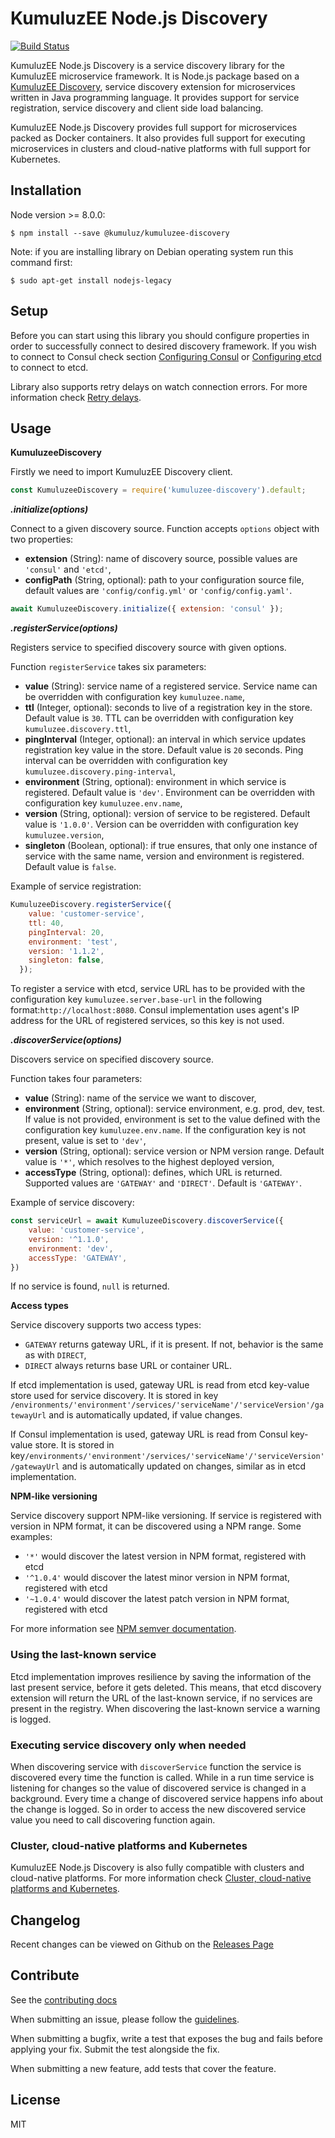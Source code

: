 # KumuluzEE Node.js Discovery
[![Build Status](https://travis-ci.org/kumuluz/kumuluzee-nodejs-discovery.svg?branch=master)](https://travis-ci.org/kumuluz/kumuluzee-nodejs-discovery)

KumuluzEE Node.js Discovery is a service discovery library for the KumuluzEE microservice framework.  It is Node.js package based on a [KumuluzEE Discovery](https://github.com/kumuluz/kumuluzee-discovery), service discovery extension for microservices written in Java programming language. It provides support for service registration, service discovery and client side load balancing.

KumuluzEE Node.js Discovery provides full support for microservices packed as Docker containers. It also provides full support for executing microservices in clusters and cloud-native platforms with full support for Kubernetes.

## Installation

Node version >= 8.0.0:

```
$ npm install --save @kumuluz/kumuluzee-discovery
```
Note: if you are installing library on Debian operating system run this command first:

```
$ sudo apt-get install nodejs-legacy
```



## Setup

Before you can start using this library you should configure properties in order to successfully connect to desired discovery framework. If you wish to connect to Consul check section [Configuring Consul](https://github.com/kumuluz/kumuluzee-discovery#configuring-consul) or [Configuring etcd](https://github.com/kumuluz/kumuluzee-discovery#configuring-etcd) to connect to etcd.

Library also supports retry delays on watch connection errors. For more information check [Retry delays](https://github.com/kumuluz/kumuluzee-discovery#retry-delays).

## Usage

**KumuluzeeDiscovery**

Firstly we need to import KumuluzEE Discovery client.

```javascript
const KumuluzeeDiscovery = require('kumuluzee-discovery').default;
```
***.initialize(options)***

Connect to a given discovery source. Function accepts `options` object with two properties:

* **extension** (String): name of discovery source, possible values are `'consul'` and `'etcd'`,
* **configPath** (String, optional): path to your configuration source file, default values are `'config/config.yml'` or `'config/config.yaml'`.


```javascript
await KumuluzeeDiscovery.initialize({ extension: 'consul' });
```

***.registerService(options)***

Registers service to specified discovery source with given options.

Function `registerService` takes six parameters:
* **value** (String): service name of a registered service. Service name can be overridden with configuration key  `kumuluzee.name`,
* **ttl** (Integer, optional): seconds to live of a registration key in the store. Default value is `30`. TTL can be overridden with configuration key `kumuluzee.discovery.ttl`,
* **pingInterval** (Integer, optional): an interval in which service updates registration key value in the store. Default value is `20` seconds. Ping interval can be overridden with configuration key  `kumuluzee.discovery.ping-interval`,
* **environment** (String, optional): environment in which service is registered. Default value is `'dev'`. Environment can be overridden with configuration key  `kumuluzee.env.name`,
* **version** (String, optional): version of service to be registered. Default value is `'1.0.0'`. Version can be overridden with configuration key  `kumuluzee.version`,
* **singleton** (Boolean, optional): if true ensures, that only one instance of service with the same name, version and environment is registered. Default value is `false`.

Example of service registration:
```javascript
KumuluzeeDiscovery.registerService({
    value: 'customer-service',
    ttl: 40,
    pingInterval: 20,
    environment: 'test',
    version: '1.1.2',
    singleton: false,
  });
```
To register a service with etcd, service URL has to be provided with the configuration key `kumuluzee.server.base-url` in the following format:`http://localhost:8080`. Consul implementation uses agent's IP address for the URL of registered services, so this key is not used.

***.discoverService(options)***

Discovers service on specified discovery source.

Function takes four parameters:

* **value** (String): name of the service we want to discover,
* **environment** (String, optional): service environment, e.g. prod, dev, test. If value is not provided, environment is set to the value defined with the configuration key  `kumuluzee.env.name`. If the configuration key is not present, value is set to  `'dev'`,
* **version** (String, optional): service version or NPM version range. Default value is `'*'`, which resolves to the highest deployed version,
* **accessType** (String, optional): defines, which URL is returned. Supported values are  `'GATEWAY'`  and  `'DIRECT'`. Default is  `'GATEWAY'`.


Example of service discovery:
```javascript
const serviceUrl = await KumuluzeeDiscovery.discoverService({
    value: 'customer-service',
    version: '^1.1.0',
    environment: 'dev',
    accessType: 'GATEWAY',
})
```
If no service is found, `null` is returned.


**Access types**

Service discovery supports two access types:

*   `GATEWAY`  returns gateway URL, if it is present. If not, behavior is the same as with  `DIRECT`,
*   `DIRECT`  always returns base URL or container URL.

If etcd implementation is used, gateway URL is read from etcd key-value store used for service discovery. It is stored in key  `/environments/'environment'/services/'serviceName'/'serviceVersion'/gatewayUrl`  and is automatically updated, if value changes.

If Consul implementation is used, gateway URL is read from Consul key-value store. It is stored in key`/environments/'environment'/services/'serviceName'/'serviceVersion'/gatewayUrl`  and is automatically updated on changes, similar as in etcd implementation.

**NPM-like versioning**

Service discovery support NPM-like versioning. If service is registered with version in NPM format, it can be discovered using a NPM range. Some examples:

-   `'*'` would discover the latest version in NPM format, registered with etcd
-   `'^1.0.4'` would discover the latest minor version in NPM format, registered with etcd
-   `'~1.0.4'` would discover the latest patch version in NPM format, registered with etcd

For more information see  [NPM semver documentation](http://docs.npmjs.com/misc/semver).

### Using the last-known service

Etcd implementation improves resilience by saving the information of the last present service, before it gets deleted. This means, that etcd discovery extension will return the URL of the last-known service, if no services are present in the registry. When discovering the last-known service a warning is logged.

### Executing service discovery only when needed

When discovering service with `discoverService` function the service is discovered every time the function is called. While in a run time service is listening for changes so the value of discovered service is changed in a background. Every time a change of discovered service happens info about the change is logged. So in order to access the new discovered service value you need to call discovering function again.

### Cluster, cloud-native platforms and Kubernetes
KumuluzEE Node.js Discovery is also fully compatible with clusters and cloud-native platforms. For more information check [Cluster, cloud-native platforms and Kubernetes](https://github.com/kumuluz/kumuluzee-discovery#cluster-cloud-native-platforms-and-kubernetes).

## Changelog

Recent changes can be viewed on Github on the  [Releases Page](https://github.com/kumuluz/kumuluzee-nodejs-discovery/releases)

## Contribute

See the  [contributing docs](https://github.com/kumuluz/kumuluzee-nodejs-discovery/blob/master/CONTRIBUTING.md)

When submitting an issue, please follow the  [guidelines](https://github.com/kumuluz/kumuluzee-nodejs-discovery/blob/master/CONTRIBUTING.md#bugs).

When submitting a bugfix, write a test that exposes the bug and fails before applying your fix. Submit the test alongside the fix.

When submitting a new feature, add tests that cover the feature.

## License

MIT
